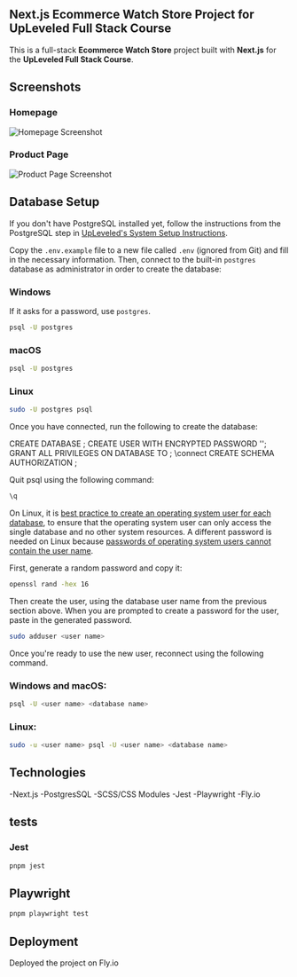 ## Next.js Ecommerce Watch Store Project for UpLeveled Full Stack Course

This is a full-stack **Ecommerce Watch Store** project built with **Next.js** for the **UpLeveled Full Stack Course**.

## Screenshots

### Homepage

![Homepage Screenshot](public/images/screenshot-homepage.png)

### Product Page

![Product Page Screenshot](public/images/screenshot-product-page.png)

## Database Setup

If you don't have PostgreSQL installed yet, follow the instructions from the PostgreSQL step in [UpLeveled's System Setup Instructions](https://github.com/upleveled/system-setup/blob/master/readme.md).

Copy the `.env.example` file to a new file called `.env` (ignored from Git) and fill in the necessary information.
Then, connect to the built-in `postgres` database as administrator in order to create the database:

### Windows

If it asks for a password, use `postgres`.

```bash
psql -U postgres
```

### macOS

```bash
psql -U postgres
```

### Linux

```bash
sudo -U postgres psql
```

Once you have connected, run the following to create the database:

CREATE DATABASE <database name>;
CREATE USER <user name> WITH ENCRYPTED PASSWORD '<user password>';
GRANT ALL PRIVILEGES ON DATABASE <database name> TO <user name>;
\connect <database name>
CREATE SCHEMA <schema name> AUTHORIZATION <user name>;

Quit psql using the following command:

```bash
\q
```

On Linux, it is [best practice to create an operating system user for each database](https://docs.redhat.com/en/documentation/red_hat_enterprise_linux/9/html/configuring_and_using_database_servers/using-postgresql_configuring-and-using-database-servers#con_postgresql-users_using-postgresql), to ensure that the operating system user can only access the single database and no other system resources. A different password is needed on Linux because [passwords of operating system users cannot contain the user name](https://github.com/upleveled/system-setup/issues/74).

First, generate a random password and copy it:

```bash
openssl rand -hex 16
```

Then create the user, using the database user name from the previous section above. When you are prompted to create a password for the user, paste in the generated password.

```bash
sudo adduser <user name>
```

Once you're ready to use the new user, reconnect using the following command.

### Windows and macOS:

```bash
psql -U <user name> <database name>
```

### Linux:

```bash
sudo -u <user name> psql -U <user name> <database name>
```

## Technologies

-Next.js
-PostgresSQL
-SCSS/CSS Modules
-Jest
-Playwright
-Fly.io

## tests

### Jest

```bash
pnpm jest
```

## Playwright

```bash
pnpm playwright test
```

## Deployment

Deployed the project on Fly.io
